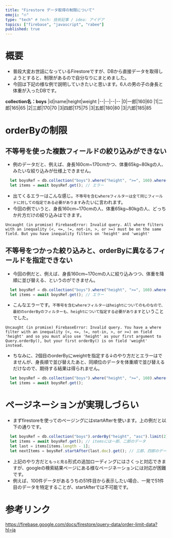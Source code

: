 ```yaml
---
title: "Firestore データ取得の制限について"
emoji: "🔥"
type: "tech" # tech: 技術記事 / idea: アイデア
topics: ["firebase", "javascript", "rabee"]
published: true
---
```


# 概要
- 普段大変お世話になっているFirestoreですが、DBから直接データを取得しようとすると、制限があるので自分なりにまとめました。
- 今回は下記の様な例で説明していきたいと思います。6人の男の子の身長と体重が入ったDBです。

**collection名：boys**
|id|name|height|weight
|--|--|--|--
|0|一郎|160|60
|1|二郎|165|65
|2|三郎|170|70
|3|四郎|175|75
|3|五郎|180|80
|3|六郎|185|85



# orderByの制限
## 不等号を使った複数フィールドの絞り込みができない
- 例のデータだと、例えば、身長160cm~170cmかつ、体重65kg~80kgの人、みたいな絞り込みが仕様上できません。
```js
  let boysRef = db.collection("boys").where("height", ">=", 160).where("height", "<=", 170).where("weight", ">=", 65).where("weight", "<=", 80); 
  let items = await boysRef.get(); // エラー
```
- 出てくるエラーはこんな感じ。`不等号を含むwhereフィルターは全て同じフィールドに対しての指定である必要があります`みたいに言われます。
- 今回の例でいうと、身長160cm~170cmの人、体重65kg~80kgの人、どっちか片方だけの絞り込みはできます。
```
Uncaught (in promise) FirebaseError: Invalid query. All where filters with an inequality (<, <=, !=, not-in, >, or >=) must be on the same field. But you have inequality filters on 'height' and 'weight'
```

## 不等号をつかった絞り込みと、orderByに異なるフィールドを指定できない
- 今回の例だと、例えば、身長160cm~170cmの人に絞り込みつつ、体重を降順に並び替える、というのができません。
```js
  let boysRef = db.collection("boys").where("height", ">=", 160).where("height", "<=", 170).orderBy("weight", "desc");
  let items = await boysRef.get(); // エラー
```
- こんなエラーです。`不等号を含むwhereフィルターはheightについてのものなので、最初のorderByのフィルターも、heightについて指定する必要があります`ということでした。
```
Uncaught (in promise) FirebaseError: Invalid query. You have a where filter with an inequality (<, <=, !=, not-in, >, or >=) on field 'height' and so you must also use 'height' as your first argument to Query.orderBy(), but your first orderBy() is on field 'weight' instead.
```
- ちなみに、2個目のorderByにweightを指定する↓のやり方だとエラーはでませんが、身長順で並び替えたあと、同順位のデータを体重順で並び替えるだけなので、期待する結果は得られません。
```js
  let boysRef = db.collection("boys").where("height", ">=", 160).where("height", "<=", 170).orderBy("height", "desc").orderBy("weight", "desc");
  let items = await boysRef.get();
```


# ページネーションが実現しづらい
- まずfirestoreを使ってのページングにはstartAfterを使います。上の例だと以下の通りです。
```js
  let boysRef = db.collection("boys").orderBy("height", "asc").limit(2);
  let items = await boysRef.get(); // itemsには一郎、二郎のデータ
  let last = items[items.length - 1];
  let nextItems = boysRef.startAfter(last.doc).get(); // 三郎、四郎のデータ
```
- 上記のやり方だと`もっと見る`形式の追加ローディングにはさくっと対応できますが、googleの検索結果ページにある様なページネーションには対応が困難です。
- 例えば、100件データがあるうちの51件目から表示したい場合、一発で51件目のデータを特定することが、startAfterでは不可能です。

# 参考リンク
https://firebase.google.com/docs/firestore/query-data/order-limit-data?hl=ja